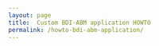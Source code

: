 ```yaml
---
layout: page
title:  Custom BDI-ABM application HOWTO
permalink: /howto-bdi-abm-application/
---
```


